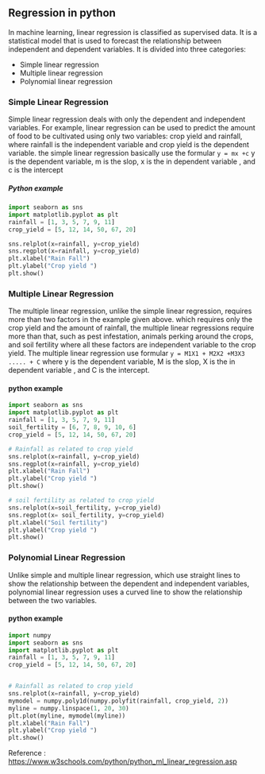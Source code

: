## Regression in python
 
In machine learning, linear regression is classified as supervised data. It is a statistical 
model that is used to forecast the relationship between independent and dependent variables.
It is divided into three categories:

* Simple linear regression
* Multiple linear regression
* Polynomial linear regression

### Simple Linear Regression

Simple linear regression deals with only the dependent and independent variables. For example, linear
regression can be used to predict the amount of food to be cultivated using only two variables: 
crop yield and rainfall, where rainfall is the independent variable and crop yield is the dependent 
variable. the simple linear regression basically use the formular `y = mx +c`
y is the dependent variable, m is the slop, x is the in dependent variable , and c is the intercept

##### Python example
``` python
import seaborn as sns
import matplotlib.pyplot as plt
rainfall = [1, 3, 5, 7, 9, 11]
crop_yield = [5, 12, 14, 50, 67, 20]

sns.relplot(x=rainfall, y=crop_yield)
sns.regplot(x=rainfall, y=crop_yield)
plt.xlabel("Rain Fall")
plt.ylabel("Crop yield ")
plt.show()
```

### Multiple Linear Regression

The multiple linear regression, unlike the simple linear regression, requires more than two factors in the 
example given above. which requires only the crop yield and the amount of rainfall, the multiple linear regressions 
require more than that, such as pest infestation, animals perking around the crops, and soil fertility where all these factors
are independent variable to the crop yield. The multiple linear regression use formular `y = M1X1 + M2X2 +M3X3 ..... + C`
where y is the dependent variable, M is the slop, X is the in dependent variable , and C is the intercept.

#### python example

``` python
import seaborn as sns
import matplotlib.pyplot as plt
rainfall = [1, 3, 5, 7, 9, 11]
soil_fertility = [6, 7, 8, 9, 10, 6]
crop_yield = [5, 12, 14, 50, 67, 20]

# Rainfall as related to crop yield
sns.relplot(x=rainfall, y=crop_yield)
sns.regplot(x=rainfall, y=crop_yield)
plt.xlabel("Rain Fall")
plt.ylabel("Crop yield ")
plt.show()

# soil fertility as related to crop yield
sns.relplot(x=soil_fertility, y=crop_yield)
sns.regplot(x= soil_fertility, y=crop_yield)
plt.xlabel("Soil fertility")
plt.ylabel("Crop yield ")
plt.show()

```

### Polynomial Linear Regression

Unlike simple and multiple linear regression, which use straight lines to show the relationship between the dependent 
and independent variables, polynomial linear regression uses a curved line to show the relationship between the two 
variables.

#### python example

``` python
import numpy
import seaborn as sns
import matplotlib.pyplot as plt
rainfall = [1, 3, 5, 7, 9, 11]
crop_yield = [5, 12, 14, 50, 67, 20]


# Rainfall as related to crop yield
sns.relplot(x=rainfall, y=crop_yield)
mymodel = numpy.poly1d(numpy.polyfit(rainfall, crop_yield, 2))
myline = numpy.linspace(1, 20, 30)
plt.plot(myline, mymodel(myline))
plt.xlabel("Rain Fall")
plt.ylabel("Crop yield ")
plt.show()


```

Reference : https://www.w3schools.com/python/python_ml_linear_regression.asp